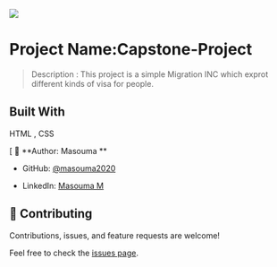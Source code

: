 ![](https://img.shields.io/badge/Microverse-blueviolet)

# Project Name:Capstone-Project

> Description :
This project is a simple Migration INC which exprot different kinds of visa for people. 

## Built With

HTML , CSS



[
👤 **Author:
            Masouma **

- GitHub: [@masouma2020](https://github.com/githubhandle)

- LinkedIn: [Masouma M](https://linkedin.com/in/linkedinhandle)


## 🤝 Contributing

Contributions, issues, and feature requests are welcome!

Feel free to check the [issues page](../../issues/).


